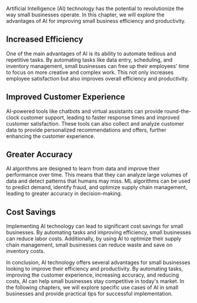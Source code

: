 
Artificial Intelligence (AI) technology has the potential to revolutionize the way small businesses operate. In this chapter, we will explore the advantages of AI for improving small business efficiency and productivity.

Increased Efficiency
--------------------

One of the main advantages of AI is its ability to automate tedious and repetitive tasks. By automating tasks like data entry, scheduling, and inventory management, small businesses can free up their employees' time to focus on more creative and complex work. This not only increases employee satisfaction but also improves overall efficiency and productivity.

Improved Customer Experience
----------------------------

AI-powered tools like chatbots and virtual assistants can provide round-the-clock customer support, leading to faster response times and improved customer satisfaction. These tools can also collect and analyze customer data to provide personalized recommendations and offers, further enhancing the customer experience.

Greater Accuracy
----------------

AI algorithms are designed to learn from data and improve their performance over time. This means that they can analyze large volumes of data and detect patterns that humans may miss. ML algorithms can be used to predict demand, identify fraud, and optimize supply chain management, leading to greater accuracy in decision-making.

Cost Savings
------------

Implementing AI technology can lead to significant cost savings for small businesses. By automating tasks and improving efficiency, small businesses can reduce labor costs. Additionally, by using AI to optimize their supply chain management, small businesses can reduce waste and save on inventory costs.

In conclusion, AI technology offers several advantages for small businesses looking to improve their efficiency and productivity. By automating tasks, improving the customer experience, increasing accuracy, and reducing costs, AI can help small businesses stay competitive in today's market. In the following chapters, we will explore specific use cases of AI in small businesses and provide practical tips for successful implementation.

